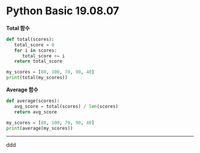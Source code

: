 # Python Basic 19.08.07

**Total 함수**

```python
def total(scores):
   total_score = 0
   for i in scores:
      total_score += i
   return total_score

my_scores = [80, 100, 70, 90, 40]
print(total(my_scores))
```

**Average 함수**
```python
def average(scores):
   avg_score = total(scores) / len(scores)
   return avg_score

my_scores = [80, 100, 70, 90, 40]
print(average(my_scores))
```
------------------------

ddd
